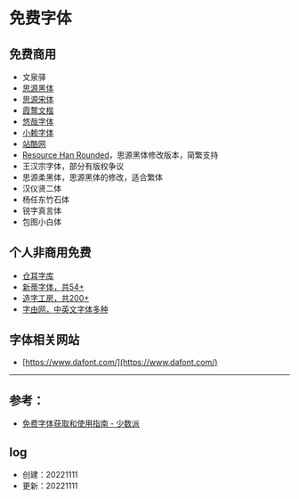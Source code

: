 # 免费字体

## 免费商用

- 文泉驿
- [思源黑体](https://github.com/adobe-fonts/source-han-sans/blob/master/README-CN.md)
- [思源宋体](https://source.typekit.com/source-han-serif/cn/)
- [霞鹜文楷](https://github.com/lxgw/LxgwWenKai)
- [悠哉字体](https://github.com/lxgw/yozai-font)
- [小赖字体](https://github.com/lxgw/kose-font)
- [站酷网](https://www.zcool.com.cn/collection/ZMzIxNzY5NjQ=)
- [Resource Han Rounded](https://github.com/CyanoHao/Resource-Han-Rounded)，思源黑体修改版本，简繁支持
- 王汉宗字体，部分有版权争议
- 思源柔黑体，思源黑体的修改，适合繁体
- 汉仪贤二体
- 杨任东竹石体
- 锐字真言体
- 包图小白体

## 个人非商用免费

- [仓耳字库](http://tsanger.cn/product)
- [新蒂字体，共54+](http://www.sentyfont.com/download.htm)
- [造字工房，共200+](https://www.makefont.com/fonts.html)
- [字由网，中英文字体多种](https://www.hellofont.cn/font-list?tag=73)

## 字体相关网站

- [https://www.dafont.com/](https://www.dafont.com/)

---

## 参考：

- [免费字体获取和使用指南 - 少数派](https://sspai.com/post/42889)

## log

- 创建：20221111
- 更新：20221111